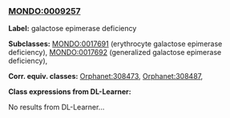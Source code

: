 
### [MONDO:0009257](http://purl.obolibrary.org/obo/MONDO_0009257)
**Label:** galactose epimerase deficiency

**Subclasses:** [MONDO:0017691](http://purl.obolibrary.org/obo/MONDO_0017691) (erythrocyte galactose epimerase deficiency), [MONDO:0017692](http://purl.obolibrary.org/obo/MONDO_0017692) (generalized galactose epimerase deficiency), 

**Corr. equiv. classes:** [Orphanet:308473](http://www.orpha.net/ORDO/Orphanet_308473), [Orphanet:308487](http://www.orpha.net/ORDO/Orphanet_308487), 

**Class expressions from DL-Learner:**

No results from DL-Learner...



